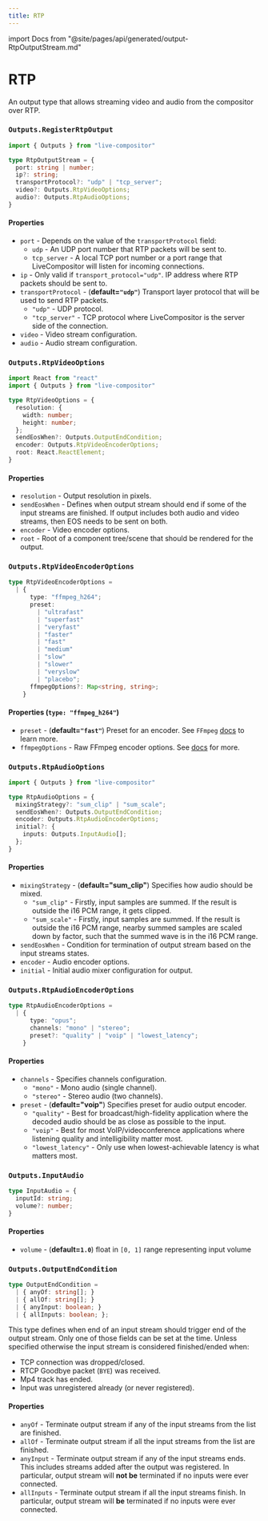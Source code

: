 ```yaml
---
title: RTP
---
```

import Docs from "@site/pages/api/generated/output-RtpOutputStream.md"

# RTP

An output type that allows streaming video and audio from the compositor over RTP.

### `Outputs.RegisterRtpOutput` 

```typescript
import { Outputs } from "live-compositor"

type RtpOutputStream = {
  port: string | number;
  ip?: string;
  transportProtocol?: "udp" | "tcp_server";
  video?: Outputs.RtpVideoOptions;
  audio?: Outputs.RtpAudioOptions;
}
```

#### Properties
- `port` - Depends on the value of the `transportProtocol` field:
  - `udp` - An UDP port number that RTP packets will be sent to.
  - `tcp_server` - A local TCP port number or a port range that LiveCompositor will listen for incoming connections.
- `ip` - Only valid if `transport_protocol="udp"`. IP address where RTP packets should be sent to.
- `transportProtocol` - (**default=`"udp"`**) Transport layer protocol that will be used to send RTP packets.
  - `"udp"` - UDP protocol.
  - `"tcp_server"` - TCP protocol where LiveCompositor is the server side of the connection.
- `video` - Video stream configuration.
- `audio` - Audio stream configuration.

### `Outputs.RtpVideoOptions` 

```typescript
import React from "react"
import { Outputs } from "live-compositor"

type RtpVideoOptions = {
  resolution: {
    width: number;
    height: number;
  };
  sendEosWhen?: Outputs.OutputEndCondition;
  encoder: Outputs.RtpVideoEncoderOptions;
  root: React.ReactElement;
}
```

#### Properties
- `resolution` - Output resolution in pixels.
- `sendEosWhen` - Defines when output stream should end if some of the input streams are finished. If output includes both audio and video streams, then EOS needs to be sent on both.
- `encoder` - Video encoder options.
- `root` - Root of a component tree/scene that should be rendered for the output.

### `Outputs.RtpVideoEncoderOptions` 

```typescript
type RtpVideoEncoderOptions = 
  | {
      type: "ffmpeg_h264";
      preset: 
        | "ultrafast"
        | "superfast"
        | "veryfast"
        | "faster"
        | "fast"
        | "medium"
        | "slow"
        | "slower"
        | "veryslow"
        | "placebo";
      ffmpegOptions?: Map<string, string>;
    }
```

#### Properties (`type: "ffmpeg_h264"`)
- `preset` - (**default=`"fast"`**) Preset for an encoder. See `FFmpeg` [docs](https://trac.ffmpeg.org/wiki/Encode/H.264#Preset) to learn more.
- `ffmpegOptions` - Raw FFmpeg encoder options. See [docs](https://ffmpeg.org/ffmpeg-codecs.html) for more.

### `Outputs.RtpAudioOptions`

```typescript
import { Outputs } from "live-compositor"

type RtpAudioOptions = {
  mixingStrategy?: "sum_clip" | "sum_scale";
  sendEosWhen?: Outputs.OutputEndCondition;
  encoder: Outputs.RtpAudioEncoderOptions;
  initial?: {
    inputs: Outputs.InputAudio[];
  };
}
```

#### Properties
- `mixingStrategy` - (**default="sum_clip"**) Specifies how audio should be mixed.
  - `"sum_clip"` - Firstly, input samples are summed. If the result is outside the i16 PCM range, it gets clipped.
  - `"sum_scale"` - Firstly, input samples are summed. If the result is outside the i16 PCM range,
    nearby summed samples are scaled down by factor, such that the summed wave is in the i16 PCM range.
- `sendEosWhen` - Condition for termination of output stream based on the input streams states.
- `encoder` - Audio encoder options.
- `initial` - Initial audio mixer configuration for output.

### `Outputs.RtpAudioEncoderOptions`

```typescript
type RtpAudioEncoderOptions = 
  | {
      type: "opus";
      channels: "mono" | "stereo";
      preset?: "quality" | "voip" | "lowest_latency";
    }
```

#### Properties
- `channels` - Specifies channels configuration.
  - `"mono"` - Mono audio (single channel).
  - `"stereo"` - Stereo audio (two channels).
- `preset` - (**default="voip"**) Specifies preset for audio output encoder.
  - `"quality"` - Best for broadcast/high-fidelity application where the decoded audio
    should be as close as possible to the input.
  - `"voip"` - Best for most VoIP/videoconference applications where listening quality
    and intelligibility matter most.
  - `"lowest_latency"` - Only use when lowest-achievable latency is what matters most.

### `Outputs.InputAudio`

```typescript
type InputAudio = {
  inputId: string;
  volume?: number;
}
```

#### Properties
- `volume` - (**default=`1.0`**) float in `[0, 1]` range representing input volume

### `Outputs.OutputEndCondition`

```typescript
type OutputEndCondition = 
  | { anyOf: string[]; }
  | { allOf: string[]; }
  | { anyInput: boolean; }
  | { allInputs: boolean; };
```

This type defines when end of an input stream should trigger end of the output stream. Only one of those fields can be set at the time.
Unless specified otherwise the input stream is considered finished/ended when:
- TCP connection was dropped/closed.
- RTCP Goodbye packet (`BYE`) was received.
- Mp4 track has ended.
- Input was unregistered already (or never registered).

#### Properties
- `anyOf` - Terminate output stream if any of the input streams from the list are finished.
- `allOf` - Terminate output stream if all the input streams from the list are finished.
- `anyInput` - Terminate output stream if any of the input streams ends. This includes streams added after the output was registered. In particular, output stream will **not be** terminated if no inputs were ever connected.
- `allInputs` - Terminate output stream if all the input streams finish. In particular, output stream will **be** terminated if no inputs were ever connected.



